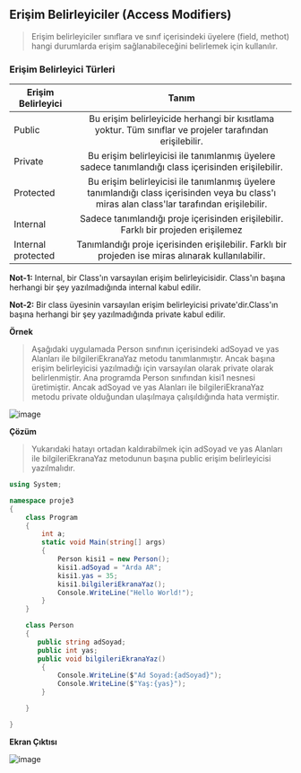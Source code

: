 ## Erişim Belirleyiciler (Access Modifiers) ##
> Erişim belirleyiciler sınıflara ve sınıf içerisindeki üyelere (field, methot) hangi durumlarda erişim sağlanabileceğini belirlemek için kullanılır.

### Erişim Belirleyici Türleri ###

| Erişim Belirleyici    | Tanım           | 
| ------------- |:---------------:| 
| Public    		| Bu erişim belirleyicide herhangi bir kısıtlama yoktur. Tüm sınıflar ve projeler tarafından erişilebilir. | 
| Private    		| Bu erişim belirleyicisi ile tanımlanmış üyelere sadece tanımlandığı class içerisinden erişilebilir. | 
| Protected    		| Bu erişim belirleyicisi ile tanımlanmış üyelere tanımlandığı class içerisinden veya bu class'ı miras alan class'lar tarafından erişilebilir.| 
| Internal    		| Sadece  tanımlandığı proje içerisinden erişilebilir. Farklı bir projeden erişilemez   | 
| Internal protected		|  Tanımlandığı proje içerisinden erişilebilir. Farklı bir projeden ise miras alınarak kullanılabilir. | 

**Not-1:**  Internal, bir Class'ın  varsayılan erişim belirleyicisidir. Class'ın başına herhangi bir şey yazılmadığında internal kabul edilir.

**Not-2:**  Bir class üyesinin varsayılan erişim belirleyicisi private'dir.Class'ın başına herhangi bir şey yazılmadığında private kabul edilir.

**Örnek**
> Aşağıdaki uygulamada Person sınıfının içerisindeki adSoyad ve yas Alanları ile  bilgileriEkranaYaz metodu  tanımlanmıştır. Ancak başına erişim belirleyicisi yazılmadığı için varsayılan olarak private olarak belirlenmiştir.  Ana programda Person sınıfından kisi1 nesnesi üretimiştir. Ancak adSoyad ve yas Alanları ile  bilgileriEkranaYaz metodu private olduğundan ulaşılmaya çalışıldığında hata vermiştir.

![image](https://user-images.githubusercontent.com/28144917/137263672-8490fef1-c8b0-4d0a-aa87-c9da99a1e793.png)

**Çözüm**
> Yukarıdaki hatayı ortadan kaldırabilmek için adSoyad ve yas Alanları ile  bilgileriEkranaYaz metodunun başına public erişim belirleyicisi yazılmalıdır.


```csharp
using System;

namespace proje3
{
    class Program
    {
        int a;
        static void Main(string[] args)
        {
            Person kisi1 = new Person();
            kisi1.adSoyad = "Arda AR";
            kisi1.yas = 35;
            kisi1.bilgileriEkranaYaz();
            Console.WriteLine("Hello World!");
        }
    }

    class Person
    {
       public string adSoyad;
       public int yas;
       public void bilgileriEkranaYaz()
        {
            Console.WriteLine($"Ad Soyad:{adSoyad}");
            Console.WriteLine($"Yaş:{yas}");
        }

    }

}
```

**Ekran Çıktısı**

![image](https://user-images.githubusercontent.com/28144917/137266405-b83b0898-dd9d-42e5-8c4a-c74e53140130.png)

